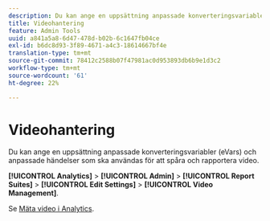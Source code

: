 ```yaml
---
description: Du kan ange en uppsättning anpassade konverteringsvariabler (eVars) och anpassade händelser som ska användas för att spåra och rapportera video.
title: Videohantering
feature: Admin Tools
uuid: a841a5a8-6d47-478d-b02b-6c1647fb04ce
exl-id: b6dc8d93-3f89-4671-a4c3-18614667bf4e
translation-type: tm+mt
source-git-commit: 78412c2588b07f47981ac0d953893db6b9e1d3c2
workflow-type: tm+mt
source-wordcount: '61'
ht-degree: 22%

---
```


# Videohantering

Du kan ange en uppsättning anpassade konverteringsvariabler (eVars) och anpassade händelser som ska användas för att spåra och rapportera video.

**[!UICONTROL Analytics]** >  **[!UICONTROL Admin]** >  **[!UICONTROL Report Suites]** >  **[!UICONTROL Edit Settings]** >  **[!UICONTROL Video Management]**.

Se [Mäta video i Analytics](https://docs.adobe.com/content/help/sv-SE/media-analytics/using/media-overview.html).
